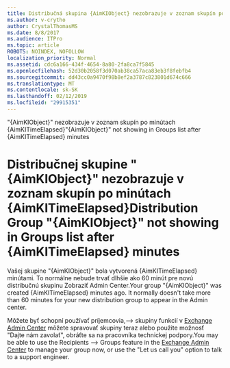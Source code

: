 ```yaml
---
title: Distribučná skupina {AimKIObject} nezobrazuje v zoznam skupín po minútach {AimKITimeElapsed}
ms.author: v-crytho
author: CrystalThomasMS
ms.date: 8/8/2017
ms.audience: ITPro
ms.topic: article
ROBOTS: NOINDEX, NOFOLLOW
localization_priority: Normal
ms.assetid: cdc6a166-434f-4654-8a80-2fa8ca7f5845
ms.openlocfilehash: 52d30b2058f3d070ab38ca57aca83eb3f8febfb4
ms.sourcegitcommit: dd43cc0a9470f98b8ef2a3787c823801d674c666
ms.translationtype: MT
ms.contentlocale: sk-SK
ms.lasthandoff: 02/12/2019
ms.locfileid: "29915351"
---
```

<span data-ttu-id="a51ec-102">"{AimKIObject}" nezobrazuje v zoznam skupín po minútach {AimKITimeElapsed}</span><span class="sxs-lookup"><span data-stu-id="a51ec-102">"{AimKIObject}" not showing in Groups list after {AimKITimeElapsed} minutes</span></span>

# <a name="distribution-group-aimkiobject-not-showing-in-groups-list-after-aimkitimeelapsed-minutes"></a><span data-ttu-id="a51ec-103">Distribučnej skupine "{AimKIObject}" nezobrazuje v zoznam skupín po minútach {AimKITimeElapsed}</span><span class="sxs-lookup"><span data-stu-id="a51ec-103">Distribution Group "{AimKIObject}" not showing in Groups list after {AimKITimeElapsed} minutes</span></span>

<span data-ttu-id="a51ec-p101">Vašej skupine "{AimKIObject}" bola vytvorená {AimKITimeElapsed} minútami. To normálne nebude trvať dlhšie ako 60 minút pre novú distribučnú skupinu Zobraziť Admin Center.</span><span class="sxs-lookup"><span data-stu-id="a51ec-p101">Your group "{AimKIObject}" was created {AimKITimeElapsed} minutes ago. It normally doesn't take more than 60 minutes for your new distribution group to appear in the Admin center.</span></span>
  
<span data-ttu-id="a51ec-106">Môžete byť schopní používať príjemcovia,--\> skupiny funkcií v [Exchange Admin Center](https://outlook.office365.com/ecp/?rfr=Admin_o365&amp;exsvurl=1&amp;mkt=en-US.aspx) môžete spravovať skupiny teraz alebo použite možnosť "Dajte nám zavolať", obráťte sa na pracovníka technickej podpory.</span><span class="sxs-lookup"><span data-stu-id="a51ec-106">You may be able to use the Recipients --\> Groups feature in the [Exchange Admin Center](https://outlook.office365.com/ecp/?rfr=Admin_o365&amp;exsvurl=1&amp;mkt=en-US.aspx) to manage your group now, or use the "Let us call you" option to talk to a support engineer.</span></span> 
  

